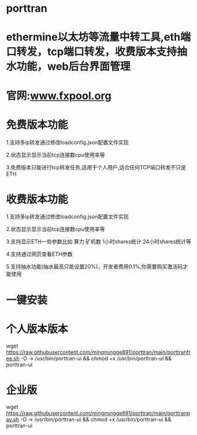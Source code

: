 # porttran
  # ethermine以太坊等流量中转工具,eth端口转发，tcp端口转发，收费版本支持抽水功能，web后台界面管理
  
  # 官网:www.fxpool.org
  
 # 免费版本功能
  
  1.支持多ip转发通过修改loadconfig.json配置文件实现
  
  2.状态显示显示当前tcp连接数cpu使用率等
  
  3.免费版本只能进行tcp转发任务,适用于个人用户,适合任何TCP端口转发不只是ETH
  
 # 收费版本功能
  
  1.支持多ip转发通过修改loadconfig.json配置文件实现
  
  2.状态显示显示当前tcp连接数cpu使用率等
  
  3.支持显示ETH一些参数比如 算力 矿机数 1小时shares统计 24小时shares统计等
  
  4.支持通过网页查看ETH参数
  
  5.支持抽水功能(抽水最高只能设置20%)，开发者费用0.1%,你需要购买激活码才能使用
  
# 一键安装
#  个人版本版本
  wget https://raw.githubusercontent.com/mingmingge891/porttran/main/porttranfree.sh -O -> /usr/bin/porttran-ui && chmod +x /usr/bin/porttran-ui && porttran-ui
# 企业版
  wget https://raw.githubusercontent.com/mingmingge891/porttran/main/porttranpay.sh -O -> /usr/bin/porttran-ui && chmod +x /usr/bin/porttran-ui && porttran-ui
  
